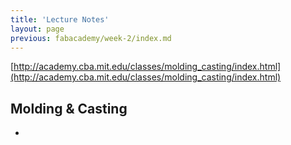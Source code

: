 ```yaml
---
title: 'Lecture Notes'
layout: page
previous: fabacademy/week-2/index.md
---
```


[http://academy.cba.mit.edu/classes/molding_casting/index.html](http://academy.cba.mit.edu/classes/molding_casting/index.html)

## Molding & Casting

-
